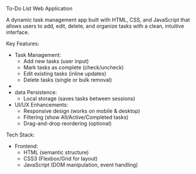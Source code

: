 To-Do List Web Application

A dynamic task management app built with HTML, CSS, and JavaScript that allows users to add, edit, delete, and organize tasks with a clean, intuitive interface.  

Key Features:
- Task Management: 
  - Add new tasks (user input)  
  - Mark tasks as complete (check/uncheck)  
  - Edit existing tasks (inline updates)  
  - Delete tasks (single or bulk removal)  
-
- data Persistence:
  - Local storage (saves tasks between sessions)  
- UI/UX Enhancements:
  - Responsive design (works on mobile & desktop)  
  - Filtering (show All/Active/Completed tasks)  
  - Drag-and-drop reordering (optional)  
   

Tech Stack:
- Frontend:
  - HTML (semantic structure)  
  - CSS3 (Flexbox/Grid for layout)  
  - JavaScript (DOM manipulation, event handling)  

